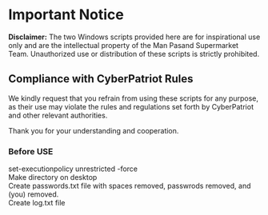 # Important Notice

**Disclaimer:** The two Windows scripts provided here are for inspirational use only and are the intellectual property of the Man Pasand Supermarket Team. Unauthorized use or distribution of these scripts is strictly prohibited.

## Compliance with CyberPatriot Rules

We kindly request that you refrain from using these scripts for any purpose, as their use may violate the rules and regulations set forth by CyberPatriot and other relevant authorities.

Thank you for your understanding and cooperation.

### Before USE
set-executionpolicy unrestricted -force<br>
Make directory on desktop<br>
Create passwords.txt file with spaces removed, passwrods removed, and (you) removed.<br>
Create log.txt file
